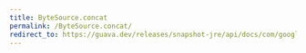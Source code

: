 ```yaml
---
title: ByteSource.concat
permalink: /ByteSource.concat/
redirect_to: https://guava.dev/releases/snapshot-jre/api/docs/com/google/common/io/ByteSource.html#concat-java.lang.Iterable-
---
```

